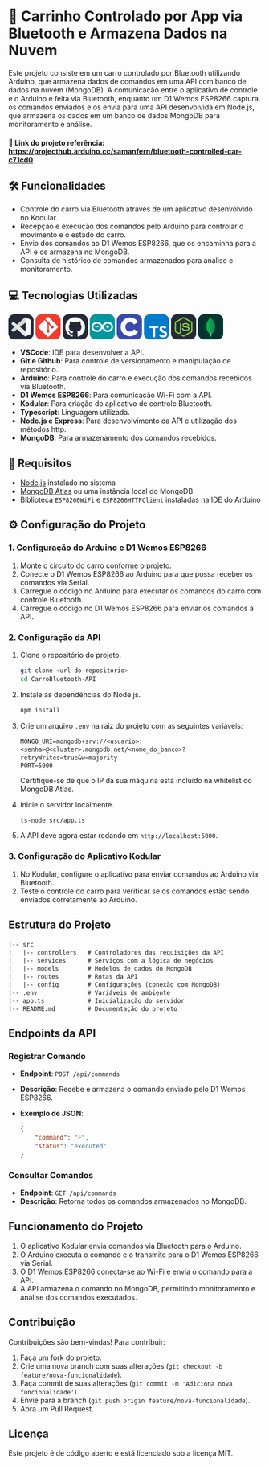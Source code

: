 
# 🚗 Carrinho Controlado por App via Bluetooth e Armazena Dados na Nuvem

Este projeto consiste em um carro controlado por Bluetooth utilizando Arduino, que armazena dados de comandos em uma API com banco de dados na nuvem (MongoDB). A comunicação entre o aplicativo de controle e o Arduino é feita via Bluetooth, enquanto um D1 Wemos ESP8266 captura os comandos enviados e os envia para uma API desenvolvida em Node.js, que armazena os dados em um banco de dados MongoDB para monitoramento e análise.

#### 📎 Link do projeto referência: https://projecthub.arduino.cc/samanfern/bluetooth-controlled-car-c71cd0

## 🛠 Funcionalidades

- Controle do carro via Bluetooth através de um aplicativo desenvolvido no Kodular.
- Recepção e execução dos comandos pelo Arduino para controlar o movimento e o estado do carro.
- Envio dos comandos ao D1 Wemos ESP8266, que os encaminha para a API e os armazena no MongoDB.
- Consulta de histórico de comandos armazenados para análise e monitoramento.

## 💻 Tecnologias Utilizadas
<p>
   <img src="https://github.com/tandpfun/skill-icons/blob/main/icons/VSCode-Dark.svg" alt="VSCode" width="50"/>
   <img src="https://github.com/tandpfun/skill-icons/blob/main/icons/Git.svg" alt="Git" width="50"/>
   <img src="https://github.com/tandpfun/skill-icons/blob/main/icons/Github-Dark.svg" alt="Github" width="50"/>
   <img src="https://github.com/tandpfun/skill-icons/blob/main/icons/Arduino.svg" alt="ArduinoIcon" width="50"/>
   <img src="https://github.com/tandpfun/skill-icons/blob/main/icons/C.svg" alt="C" width="50"/>
   <img src="https://github.com/tandpfun/skill-icons/blob/main/icons/TypeScript.svg" alt="Typescript" width="50"/>
   <img src="https://github.com/tandpfun/skill-icons/blob/main/icons/NodeJS-Dark.svg" alt="NodeJs" width="50"/>
   <img src="https://github.com/tandpfun/skill-icons/blob/main/icons/MongoDB.svg" alt="MongoDB" width="50"/>
</p>

- **VSCode**: IDE para desenvolver a API.
- **Git e Github**: Para controle de versionamento e manipulação de repositório.
- **Arduino**: Para controle do carro e execução dos comandos recebidos via Bluetooth.
- **D1 Wemos ESP8266**: Para comunicação Wi-Fi com a API.
- **Kodular**: Para criação do aplicativo de controle Bluetooth.
- **Typescript**: Linguagem utilizada.
- **Node.js e Express**: Para desenvolvimento da API e utilização dos métodos http.
- **MongoDB**: Para armazenamento dos comandos recebidos.

## 🧩 Requisitos

- [Node.js](https://nodejs.org/) instalado no sistema
- [MongoDB Atlas](https://www.mongodb.com/atlas/database) ou uma instância local do MongoDB
- Biblioteca `ESP8266WiFi` e `ESP8266HTTPClient` instaladas na IDE do Arduino

## ⚙ Configuração do Projeto

### 1. Configuração do Arduino e D1 Wemos ESP8266

1. Monte o circuito do carro conforme o projeto.
2. Conecte o D1 Wemos ESP8266 ao Arduino para que possa receber os comandos via Serial.
3. Carregue o código no Arduino para executar os comandos do carro com controle Bluetooth.
4. Carregue o código no D1 Wemos ESP8266 para enviar os comandos à API.

### 2. Configuração da API

1. Clone o repositório do projeto.
   
   ```bash
   git clone <url-do-repositorio>
   cd CarroBluetooth-API
   ```

2. Instale as dependências do Node.js.

   ```bash
   npm install
   ```

3. Crie um arquivo `.env` na raiz do projeto com as seguintes variáveis:

   ```plaintext
   MONGO_URI=mongodb+srv://<usuario>:<senha>@<cluster>.mongodb.net/<nome_do_banco>?retryWrites=true&w=majority
   PORT=5000
   ```

   Certifique-se de que o IP da sua máquina está incluído na whitelist do MongoDB Atlas.

4. Inicie o servidor localmente.

   ```bash
   ts-node src/app.ts
   ```

5. A API deve agora estar rodando em `http://localhost:5000`.

### 3. Configuração do Aplicativo Kodular

1. No Kodular, configure o aplicativo para enviar comandos ao Arduino via Bluetooth.
2. Teste o controle do carro para verificar se os comandos estão sendo enviados corretamente ao Arduino.

## Estrutura do Projeto

```plaintext
|-- src
|   |-- controllers   # Controladores das requisições da API
|   |-- services      # Serviços com a lógica de negócios
|   |-- models        # Modelos de dados do MongoDB
|   |-- routes        # Rotas da API
|   |-- config        # Configurações (conexão com MongoDB)
|-- .env              # Variáveis de ambiente
|-- app.ts            # Inicialização do servidor
|-- README.md         # Documentação do projeto
```

## Endpoints da API

### Registrar Comando

- **Endpoint**: `POST /api/commands`
- **Descrição**: Recebe e armazena o comando enviado pelo D1 Wemos ESP8266.
- **Exemplo de JSON**:

  ```json
  {
      "command": "F",
      "status": "executed"
  }
  ```

### Consultar Comandos

- **Endpoint**: `GET /api/commands`
- **Descrição**: Retorna todos os comandos armazenados no MongoDB.

## Funcionamento do Projeto

1. O aplicativo Kodular envia comandos via Bluetooth para o Arduino.
2. O Arduino executa o comando e o transmite para o D1 Wemos ESP8266 via Serial.
3. O D1 Wemos ESP8266 conecta-se ao Wi-Fi e envia o comando para a API.
4. A API armazena o comando no MongoDB, permitindo monitoramento e análise dos comandos executados.

## Contribuição

Contribuições são bem-vindas! Para contribuir:

1. Faça um fork do projeto.
2. Crie uma nova branch com suas alterações (`git checkout -b feature/nova-funcionalidade`).
3. Faça commit de suas alterações (`git commit -m 'Adiciona nova funcionalidade'`).
4. Envie para a branch (`git push origin feature/nova-funcionalidade`).
5. Abra um Pull Request.

## Licença

Este projeto é de código aberto e está licenciado sob a licença MIT.
